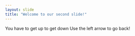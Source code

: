 ```yaml
---
layout: slide
title: "Welcome to our second slide!"
---
```

You have to get up to get down
Use the left arrow to go back!
